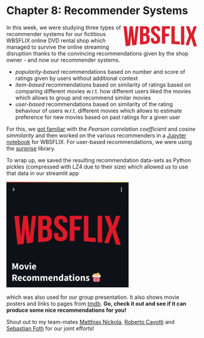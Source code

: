 # Chapter 8: Recommender Systems

<img style="max-width:40%" alt="WBSFLIX logo" src="images/WBSFLIX_LOGO_GROUP_1.png" align="right"/>

In this week, we were studying three types of recommender systems for our fictitious WBSFLIX online DVD rental shop which managed to survive the online streaming disruption thanks to the convincing recommendations given by the shop owner - and now our recommender systems.

- _popularity-based_ recommendations based on number and score of
  ratings given by users without additional context
- _item-based_ recommendations based on similarity of ratings based
  on comparing different movies w.r.t. how different users liked the movies which allows to group and recommend similar movies
- _user-based_ recommendations based on similarity of the rating
  behaviour of users w.r.t. different movies which allows to estimate preference for new movies based on past ratings for a given user

For this, we [got familiar](docs/similarities.ipynb) with the _Pearson correlation coefficient_ and _cosine simmilarity_ and then worked on the various recommenders in a [Jupyter notebook](docs/wbsflix_recommendations.ipynb) for WBSFLIX. For user-based recommendations, we were using the [surprise](https://surpriselib.com/) library.

To wrap up, we saved the resulting recommendation data-sets as Python pickles (compressed with LZ4 due to their size) which allowed us to use that data in our streamlit app

[![Movie Recommendations 🍿](images/app-preview.png)](https://wbsflix-group-1.streamlit.app/)

which was also used for our group presentation. It also shows movie posters and links to pages from [tmdb](https://www.themoviedb.org/). __Go, check it out and see if it can produce some nice recommendations for you!__

Shout out to my team-mates [Matthias Nickola](https://www.linkedin.com/in/matthiasnickola/), [Roberto Cavotti](https://www.linkedin.com/in/roberto-cavotti/) and [Sebastian Foth](https://www.linkedin.com/in/sebastianfoth/) for our joint efforts!

